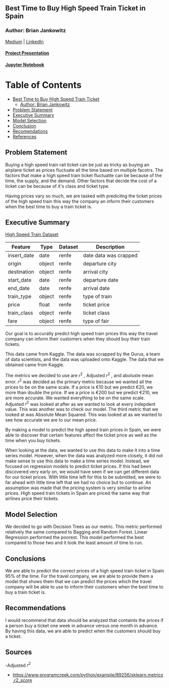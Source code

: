 ## Best Time to Buy High Speed Train Ticket in Spain
### Author: Brian Jankowitz
[Medium](https://medium.com/@JankowitzB) | [LinkedIn](https://www.linkedin.com/in/brian-jankowitz/)

#### [Project Presentation](presentation.pptx)
#### [Jupyter Notebook](/code/project_notebook.ipynb)

<h1>Table of Contents<span class="tocSkip"></span></h1>
<div class="toc"><ul class="toc-item"><li><span><a href="#Best-Time-to-Buy-High-Speed-Train-Ticket" data-toc-modified-id="Best-Time-to-Buy-High-Speed-Train-Ticket-1">Best Time to Buy High Speed Train Ticket</a></span><ul class="toc-item"><li><span><a href="#Author:-Brian-Jankowitz" data-toc-modified-id="Author:-Brian-Jankowitz-1.1">Author: Brian Jankowitz</a></span></li></ul></li><li><span><a href="#Problem-Statement" data-toc-modified-id="Problem-Statement-2">Problem Statement</a></span></li><li><span><a href="#Executive-Summary" data-toc-modified-id="Executive-Summary-3">Executive Summary</a></span></li><li><span><a href="#Model-Selection" data-toc-modified-id="Model-Selection-9">Model Selection</a></span></li><li><span><a href="#Conclusion" data-toc-modified-id="Conclusion-10">Conclusion</a></span></li><li><span><a href="#Recomendations" data-toc-modified-id="Recomendations-11">Recomendations</a></span></li><li><span><a href="#References" data-toc-modified-id="References-12">References</a></span></li></ul></div>

## Problem Statement

Buying a high speed train rail ticket can be just as tricky as buying an airplane ticket as prices fluctuate all the time based on multiple facotrs. The factors that make a high speed train ticket fluctuatte can be because of the time, the supply, and the demand. Other factors that decide the cost of a ticket can be because of it's class and ticket type.

Having prices vary so much, we are tasked with predicitng the ticket prices of the high speed train this way the company an inform their customers when the best time to buy a train ticket is.


## Executive Summary

[High Speed Train Dataset](https://www.kaggle.com/thegurusteam/spanish-high-speed-rail-system-ticket-pricing)

|Feature|Type|Dataset|Description|
|---|---|---|---|
|insert_date|date|renfe|date data was crapped|
|origin|object|renfe|departure city|
|destination|object|renfe|arrival city|
|start_date|date|renfe|departure date|
|end_date|date|renfe|arrival date|
|train_type|object|renfe|type of train|
|price|float|renfe|ticket price|
|train_class|object|renfe|ticket class|
|fare|object|renfe|type of fair|


Our goal is to accuratly predict high speed train prices this way the travel company can inform their customers when they should buy their train tickets.

This data came from Kaggle. The data was scrapped by the Gurus, a team of data scientists, and the data was uploaded onto Kaggle.
The data that we obtained came from Kaggle.

The metrics we decided to use are $r^2$ , Adjusted $r^2$ , and aboluste mean error. $r^2$  was decided as the primary metric because we wanted all the prices to be on the same scale. If a price is €10 but we predict €20, we more than double the price. If we a price is €200 but we predict €210, we are more accurate. We wanted everything to be on the same scale. Adjusted $r^2$  was looked at after as we wanted to look at every indepdent value. This was another was to check our model. The third metric that we looked at was Absolute Mean Squared. This was looked at as we wanted to see how accurate we are to our mean price.

By making a model to predict the high speed train prices in Spain, we were able to discover that certain features affect the ticket price as well as the time when you buy tickets.

When looking at the data, we wanted to use this data to make it into a time series model. However, when the data was analyzed more closely, it did not make sense to use this data to make a time series model. Instead, we focused on regression models to predict ticket prices. If this had been discovered very early on, we would have seen if we can get different data for our ticket prices. With little time left for this to be submitted, we were to far ahead with little time left that we had no choice but to continue. An assumption was made that the pricing system is very similiar to airline prices. High speed train tickets in Spain are priced the same way that airlines price their tickets.

## Model Selection

We decided to go with Decision Trees as our metric. This metric performed relatively the same compared to Bagging and Random Forest. Linear Regression performed the poorest. This model performed the best compared to those two and it took the least amount of time to run.


## Conclusions

We are able to predict the correct prices of a high speed train ticket in Spain 95% of the time. For the travel company, we are able to provide them a model that shows them that we can predict the prices which the travel company will be able to use to inform their customers when the best time to buy a train ticket is.


## Recommendations

I would recommend that data should be analyzed that containts the prices if a person buy a ticket one week in advance versus one month in advance. By having this data, we are able to predict when the customers should buy a ticket.

## Sources
-Adjusted $r^2$
 - https://www.programcreek.com/python/example/89256/sklearn.metrics.r2_score
